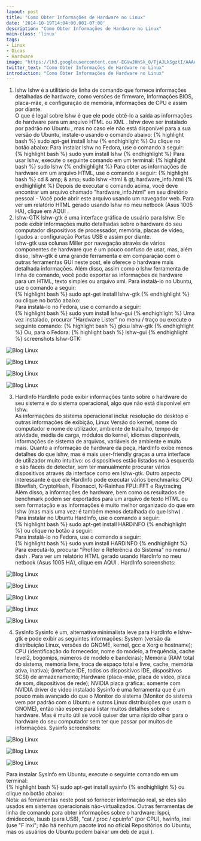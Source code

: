 ```yaml
---
layout: post
title: "Como Obter Informações de Hardware no Linux"
date: '2014-10-19T14:04:00.001-07:00'
description: "Como Obter Informações de Hardware no Linux"
main-class: 'linux'
tags:
- Linux
- Dicas
- Hardware
image: "https://lh3.googleusercontent.com/-EGVwJHnSk_0/TjAJLkSgztI/AAAAAAAAFhM/qQSURyarFEM/s72-c/lshw-gtk_1.png"
twitter_text: "Como Obter Informações de Hardware no Linux"
introduction: "Como Obter Informações de Hardware no Linux"
---
```

1. lshw 
 lshw  é a  utilitário de linha de comando   que fornece informações detalhadas de hardware, como versões de firmware,   Informações BIOS, placa-mãe, e configuração de memória, informações de CPU e assim por diante.   
O que é legal sobre lshw é que ele pode obtê-lo a  saída as informações de hardware para um arquivo HTML ou XML . 
 lshw deve ser instalado por padrão no Ubuntu , mas no caso ele não está disponível para a sua versão do Ubuntu, instale-o usando o comando abaixo:  {% highlight bash %}
 sudo apt-get install lshw 
{% endhighlight %} 
Ou clique no botão abaixo: 
 Para instalar lshw no Fedora, use o comando a seguir:  
 {% highlight bash %}
 sudo yum install lshw 
{% endhighlight %} 
Para usar lshw, execute o seguinte comando em um terminal: 
 {% highlight bash %}
 sudo lshw 
{% endhighlight %} 
Para obter as informações de hardware em um arquivo HTML, use o comando a seguir: 
 {% highlight bash %}
 cd &amp; amp; &amp; amp; sudo lshw -html &amp; gt; hardware_info.html 
{% endhighlight %} 
Depois de executar o comando acima, você deve encontrar um arquivo chamado "hardware_info.html" em seu diretório pessoal - Você pode abrir este arquivo usando um navegador web. 
Para  ver um relatório HTML gerado usando lshw  no meu netbook (Asus 1005 HA), clique em  AQUI . 
2. lshw-GTK 
 lshw-gtk é uma interface gráfica de usuário para lshw.   Ele   pode exibir informações muito detalhadas sobre o hardware do seu computador dispositivos de processador, memória, placas de vídeo, ligados a: configuração Portas USB e assim por diante.  
lshw-gtk usa colunas Miller por   navegação através de vários componentes de hardware que é um pouco confuso de usar, mas, além disso, lshw-gtk é uma grande ferramenta e em comparação com o outras ferramentas GUI neste post, ele oferece o hardware mais detalhada informações. 
Além disso, assim como o lshw ferramenta de linha de comando, você pode exportar as informações de hardware para um HTML, texto simples ou arquivo xml. 
 Para instalá-lo no Ubuntu, use o comando a seguir:  
 {% highlight bash %}
 sudo apt-get install lshw-gtk 
{% endhighlight %} 
 ou clique no botão abaixo:  
 Para instalá-lo no Fedora, use o comando a seguir:  
 {% highlight bash %}
 sudo yum install lshw-gui 
{% endhighlight %} 
Uma vez instalado,  procurar "Hardware Lister" no menu / traço  ou execute o seguinte comando: 
 {% highlight bash %}
 gksu lshw-gtk 
{% endhighlight %} 
Ou, para o Fedora: 
 {% highlight bash %}
 lshw-gui 
{% endhighlight %} 
 screenshots lshw-GTK:  
 
![Blog Linux](https://lh3.googleusercontent.com/-EGVwJHnSk_0/TjAJLkSgztI/AAAAAAAAFhM/qQSURyarFEM/s400/lshw-gtk_1.png "Blog Linux")
  
 
![Blog Linux](https://lh5.googleusercontent.com/-9uXCDmij7_8/TjAJL7AxoxI/AAAAAAAAFhU/t6yzz1c0TJ8/s400/lshw-gtk_3.png "Blog Linux")
  
 
![Blog Linux](https://lh5.googleusercontent.com/-9CJ_mInvyQ8/TjAJL6dFBaI/AAAAAAAAFhQ/XfHmQrWaYIg/s400/lshw-gtk_2.png "Blog Linux")
  
 
![Blog Linux](https://lh5.googleusercontent.com/-3T__x5MSgqM/TjAJMMjcv4I/AAAAAAAAFhc/KXc4per3W1c/s400/lshw-gtk_4.png "Blog Linux")
  
3. HardInfo 
 HardInfo pode exibir informações tanto sobre o hardware do seu sistema e do sistema operacional, algo que não está disponível em lshw.  
As informações do sistema operacional   inclui: resolução do desktop e outras informações de exibição, Linux Versão do kernel, nome do computador e nome de utilizador, ambiente de trabalho, tempo de atividade,   média de carga, módulos do kernel, idiomas disponíveis, informações de sistema de arquivos, variáveis ​​de ambiente e muito mais. 
Quanto a informação de hardware da peça, HardInfo exibe menos detalhes do que lshw, mas é mais user-friendly graças a uma interface de utilizador muito intuitivo: os dispositivos estão listados no   à esquerda e são fáceis de detectar, sem ter manualmente procurar vários dispositivos através da interface como em lshw-gtk. 
Outro aspecto interessante é que ele HardInfo  pode executar vários benchmarks:   CPU: Blowfish, CryptoHash, Fibonacci, N-Rainhas  FPU: FFT e Raytracing 
Além disso, a  informações de hardware, bem como os resultados de benchmark podem ser exportados para um arquivo de texto HTML ou sem formatação  e as informações é muito melhor organizado do que em lshw (mas mais uma vez: é também menos detalhada do que lshw) . 
 Para instalar no Ubuntu HardInfo, use o comando a seguir:  
 {% highlight bash %}
 sudo apt-get install HARDiNFO 
{% endhighlight %} 
 ou clique no botão a seguir:  
 Para instalá-lo no Fedora, use o comando a seguir:  
 {% highlight bash %}
 sudo yum install HARDiNFO 
{% endhighlight %} 
Para executá-lo,  procurar "Profiler e Referência do Sistema" no menu / dash . 
Para  ver um relatório HTML gerado usando HardInfo  no meu netbook (Asus 1005 HA), clique em  AQUI . 
 HardInfo screenshots:  
 
![Blog Linux](https://lh6.googleusercontent.com/-V40RL1w33eg/TjAJK2aGy1I/AAAAAAAAFg8/ffWetSIwNGQ/s400/hardinfo_1.png "Blog Linux")
  
 
![Blog Linux](https://lh6.googleusercontent.com/-4E-kCAGzx_0/TjAJLLnFvjI/AAAAAAAAFhA/nIz8piZbvCQ/s400/hardinfo_2.png "Blog Linux")
  
 
![Blog Linux](https://lh6.googleusercontent.com/-wwmGvjPwCLg/TjAJLKXBfVI/AAAAAAAAFhE/RlSs1GkI4XU/s400/hardinfo_3.png "Blog Linux")
  
 
![Blog Linux](https://lh6.googleusercontent.com/-LeZfW6LwnLg/TjAJLw6Gz6I/AAAAAAAAFhY/8ZrGTRwYtc4/s400/hardinfo_4.png "Blog Linux")
  
 
![Blog Linux](https://lh6.googleusercontent.com/-CBQZ5hxzTb0/TjAJLVesLfI/AAAAAAAAFhI/yE7OXGbvLEQ/s400/hardinfo_5.png "Blog Linux")
  
4. SysInfo 
Sysinfo é um,  alternativa minimalista leve para HardInfo e lshw-gtk e pode exibir as seguintes informações:   System (versão da distribuição Linux, versões do GNOME, kernel, gcc e Xorg e hostname);  CPU (identificação do fornecedor, nome do modelo, a frequência, cache level2, bogomips, números de modelo e bandeiras);  Memória (RAM total do sistema, memória livre, troca de espaço total e livre, cache, memória ativa, inativa);  (interface IDE, todos os dispositivos IDE, dispositivos SCSI) de armazenamento;  Hardware (placa-mãe, placa de vídeo, placa de som, dispositivos de rede);  NVIDIA placa gráfica:. somente com NVIDIA driver de vídeo instalado 
 Sysinfo é uma ferramenta que é um pouco mais avançado do que o Monitor do sistema   (Monitor do sistema vem por padrão com o Ubuntu e outros Linux distribuições que usam o GNOME), então não espere para listar muitos detalhes sobre o hardware. Mas é muito útil se você quiser dar uma rápido olhar para o hardware do seu computador sem ter que passar por muitos   de informações. 
 Sysinfo screenshots:  
 
![Blog Linux](https://lh5.googleusercontent.com/-qwMVblhbLy8/TjAJMepzHTI/AAAAAAAAFhk/EPa2VVZ4SNo/s400/sysinfo_1.png "Blog Linux")
  
 
![Blog Linux](https://lh4.googleusercontent.com/-1AOlFBVOJGo/TjAJMrLFurI/AAAAAAAAFhg/E5cM44eSUOU/s400/sysinfo_2.png "Blog Linux")
  
 
![Blog Linux](https://lh6.googleusercontent.com/-eI1uFpbdeIo/TjAJM_QqGnI/AAAAAAAAFho/i4uZF3wx9fU/s400/sysinfo_3.png "Blog Linux")
  
 Para instalar SysInfo em Ubuntu, execute o seguinte comando em um terminal:  
 {% highlight bash %}
 sudo apt-get install sysinfo 
{% endhighlight %} 
 ou clique no botão abaixo:  
 Nota:  as ferramentas neste post só fornecer informação real, se eles são usados ​​em sistemas operacionais não-virtualizados. 
 Outras ferramentas de linha de comando para obter informações sobre o hardware:   lspci, dmidecode, lsusb (para USB), "cat / proc / cpuinfo" (por CPU), hwinfo, inxi (use "F inxi"; não há nenhum pacote inxi no oficial Repositórios do Ubuntu, mas os usuários do Ubuntu podem baixar um deb de  aqui ). 
